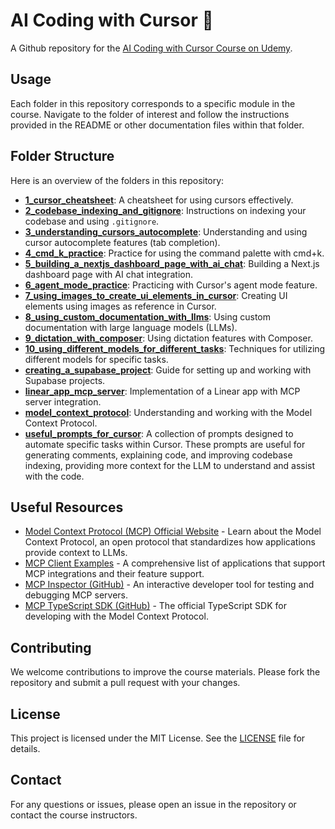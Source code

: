 # AI Coding with Cursor 🚀

A Github repository for the [AI Coding with Cursor Course on Udemy](https://www.udemy.com/course/ai-coding-with-cursor/).

## Usage

Each folder in this repository corresponds to a specific module in the course. Navigate to the folder of interest and follow the instructions provided in the README or other documentation files within that folder.

## Folder Structure

Here is an overview of the folders in this repository:

- [**1_cursor_cheatsheet**](./1_cursor_cheatsheet): A cheatsheet for using cursors effectively.
- [**2_codebase_indexing_and_gitignore**](./2_codebase_indexing_and_gitignore): Instructions on indexing your codebase and using `.gitignore`.
- [**3_understanding_cursors_autocomplete**](./3_understanding_cursors_autocomplete): Understanding and using cursor autocomplete features (tab completion).
- [**4_cmd_k_practice**](./4_cmd_k_practice): Practice for using the command palette with cmd+k.
- [**5_building_a_nextjs_dashboard_page_with_ai_chat**](./5_building_a_nextjs_dashboard_page_with_ai_chat): Building a Next.js dashboard page with AI chat integration.
- [**6_agent_mode_practice**](./6_agent_mode_practice): Practicing with Cursor's agent mode feature.
- [**7_using_images_to_create_ui_elements_in_cursor**](./7_using_images_to_create_ui_elements_in_cursor): Creating UI elements using images as reference in Cursor.
- [**8_using_custom_documentation_with_llms**](./8_using_custom_documentation_with_llms): Using custom documentation with large language models (LLMs).
- [**9_dictation_with_composer**](./9_dictation_with_composer): Using dictation features with Composer.
- [**10_using_different_models_for_different_tasks**](./10_using_different_models_for_different_tasks): Techniques for utilizing different models for specific tasks.
- [**creating_a_supabase_project**](./creating_a_supabase_project): Guide for setting up and working with Supabase projects.
- [**linear_app_mcp_server**](./linear_app_mcp_server): Implementation of a Linear app with MCP server integration.
- [**model_context_protocol**](./model_context_protocol): Understanding and working with the Model Context Protocol.
- [**useful_prompts_for_cursor**](./useful_prompts_for_cursor): A collection of prompts designed to automate specific tasks within Cursor. These prompts are useful for generating comments, explaining code, and improving codebase indexing, providing more context for the LLM to understand and assist with the code.

## Useful Resources

- [Model Context Protocol (MCP) Official Website](https://modelcontextprotocol.io/) - Learn about the Model Context Protocol, an open protocol that standardizes how applications provide context to LLMs.
- [MCP Client Examples](https://modelcontextprotocol.io/llms-full.txt) - A comprehensive list of applications that support MCP integrations and their feature support.
- [MCP Inspector (GitHub)](https://github.com/modelcontextprotocol/inspector) - An interactive developer tool for testing and debugging MCP servers.
- [MCP TypeScript SDK (GitHub)](https://github.com/modelcontextprotocol/typescript-sdk) - The official TypeScript SDK for developing with the Model Context Protocol.

## Contributing

We welcome contributions to improve the course materials. Please fork the repository and submit a pull request with your changes.

## License

This project is licensed under the MIT License. See the [LICENSE](LICENSE) file for details.

## Contact

For any questions or issues, please open an issue in the repository or contact the course instructors.
